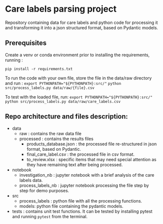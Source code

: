 # Care labels parsing project
Repository containing data for care labels and python code for processing it and transforming it into a json structured format, based on Pydantic models.

## Prerequisites

Create a venv or conda environment prior to installing the requirements, running :

`pip install -r requirements.txt`


To run the code with your own file, store the file in the data/raw directory and run :
`export PYTHONPATH="${PYTHONPATH}:src/"`
`python src/process_labels.py data/raw/{file}.csv`

To test with the loaded file, run:
`export PYTHONPATH="${PYTHONPATH}:src/"`
`python src/process_labels.py data/raw/care_labels.csv`


## Repo architecture and files description:

* data
  * raw : contains the raw data file
  * processed : contains the results files
    * products_database.json : the processed file re-structured in json format, based on Pydantic.
    * final_care_label.csv : the processed file in csv format.
    * to_review.xlsx : specific items that may need special attention as they have remaining text after being processed.
* notebook
  * investigation_nb : jupyter notebook with a brief analysis of the care labels data.
  * process_labels_nb : jupyter notebook processing the file step by step for demo purposes.
* src
  * process_labels : python file with all the processing functions.
  * models: python file containing the pydantic models.
* tests : contains unit test functions. It can be tested by installing pytest and running `pytest` from the terminal.
